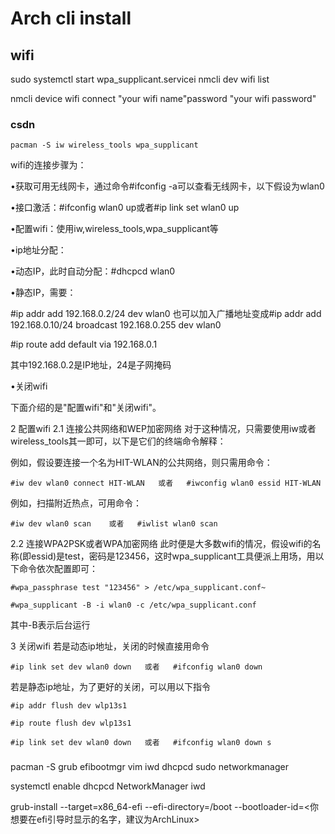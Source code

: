 # Arch cli install

## 

##

## wifi

sudo systemctl start wpa_supplicant.servicei
nmcli dev wifi list


nmcli device wifi connect "your wifi name"password "your wifi password"

### csdn
`pacman -S iw wireless_tools wpa_supplicant`

 

wifi的连接步骤为：

•获取可用无线网卡，通过命令#ifconfig -a可以查看无线网卡，以下假设为wlan0

•接口激活：#ifconfig wlan0 up或者#ip link set wlan0 up

•配置wifi：使用iw,wireless_tools,wpa_supplicant等

•ip地址分配：

•动态IP，此时自动分配：#dhcpcd wlan0

•静态IP，需要：

#ip addr add 192.168.0.2/24 dev wlan0 也可以加入广播地址变成#ip addr add 192.168.0.10/24 broadcast 192.168.0.255 dev wlan0

#ip route add default via 192.168.0.1

其中192.168.0.2是IP地址，24是子网掩码

•关闭wifi

 

下面介绍的是"配置wifi"和"关闭wifi"。

2 配置wifi
2.1 连接公共网络和WEP加密网络
对于这种情况，只需要使用iw或者wireless_tools其一即可，以下是它们的终端命令解释：



例如，假设要连接一个名为HIT-WLAN的公共网络，则只需用命令：

`#iw dev wlan0 connect HIT-WLAN   或者   #iwconfig wlan0 essid HIT-WLAN`

例如，扫描附近热点，可用命令：

`#iw dev wlan0 scan    或者   #iwlist wlan0 scan`

2.2 连接WPA2PSK或者WPA加密网络
此时便是大多数wifi的情况，假设wifi的名称(即essid)是test，密码是123456，这时wpa_supplicant工具便派上用场，用以下命令依次配置即可：

`#wpa_passphrase test "123456" > /etc/wpa_supplicant.conf~`

`#wpa_supplicant -B -i wlan0 -c /etc/wpa_supplicant.conf`

其中-B表示后台运行

3 关闭wifi
若是动态ip地址，关闭的时候直接用命令

`#ip link set dev wlan0 down   或者   #ifconfig wlan0 down`

若是静态ip地址，为了更好的关闭，可以用以下指令
```
#ip addr flush dev wlp13s1

#ip route flush dev wlp13s1

#ip link set dev wlan0 down   或者   #ifconfig wlan0 down s
```

###

pacman -S grub efibootmgr vim iwd dhcpcd sudo networkmanager

systemctl enable dhcpcd NetworkManager iwd

grub-install --target=x86_64-efi --efi-directory=/boot --bootloader-id=<你想要在efi引导时显示的名字，建议为ArchLinux>
